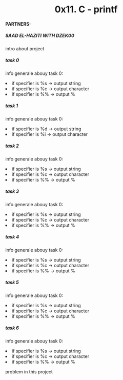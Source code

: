 <h1><center>0x11. C - printf</center></h1>
<h4>PARTNERS:</h4>
<h5>SAAD EL-HAZITI WITH DZEK00</h5>

<p>intro about project</p>
<h5>task 0</h5>
<p>info generale abouy task 0:</p>
<li>if specifier is %s -> output string</li>
<li>if specifier is %c -> output character</li>
<li>if specifier is %% -> output %</li>

<h5>task 1</h5>
<p>info generale abouy task 0:</p>
<li>if specifier is %d -> output string</li>
<li>if specifier is %i -> output character</li>

<h5>task 2</h5>
<p>info generale abouy task 0:</p>
<li>if specifier is %s -> output string</li>
<li>if specifier is %c -> output character</li>
<li>if specifier is %% -> output %</li>
<h5>task 3</h5>
<p>info generale abouy task 0:</p>
<li>if specifier is %s -> output string</li>
<li>if specifier is %c -> output character</li>
<li>if specifier is %% -> output %</li>
<h5>task 4</h5>
<p>info generale abouy task 0:</p>
<li>if specifier is %s -> output string</li>
<li>if specifier is %c -> output character</li>
<li>if specifier is %% -> output %</li>
<h5>task 5</h5>
<p>info generale abouy task 0:</p>
<li>if specifier is %s -> output string</li>
<li>if specifier is %c -> output character</li>
<li>if specifier is %% -> output %</li>
<h5>task 6</h5>
<p>info generale abouy task 0:</p>
<li>if specifier is %s -> output string</li>
<li>if specifier is %c -> output character</li>
<li>if specifier is %% -> output %</li>
<p>problem in this project</p>
